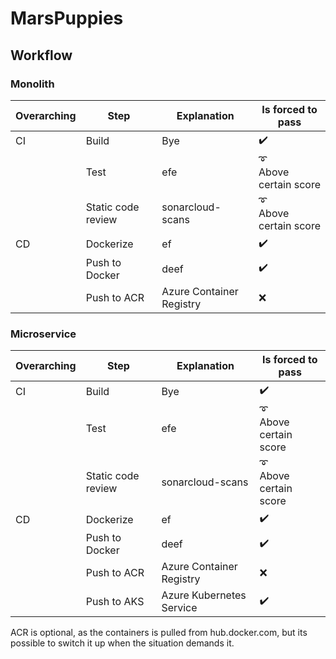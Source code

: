 # MarsPuppies

## Workflow

### Monolith

| Overarching |Step     |Explanation     |Is forced to pass     |
|----------------|---------------|--------------|--|
|CI| Build| Bye|:heavy_check_mark:|
||Test| efe |:curly_loop: <br /> Above certain score|
||Static code review|sonarcloud-scans|:curly_loop: <br /> Above certain score|
|CD| Dockerize | ef|:heavy_check_mark:|
|| Push to Docker| deef|:heavy_check_mark:|
||Push to ACR| Azure Container Registry|:x:|


### Microservice
| Overarching |Step     |Explanation     |Is forced to pass     |
|----------------|---------------|--------------|--|
|CI| Build| Bye|:heavy_check_mark:|
||Test| efe |:curly_loop: <br /> Above certain score|
||Static code review|sonarcloud-scans|:curly_loop: <br /> Above certain score|
|CD| Dockerize | ef|:heavy_check_mark:|
|| Push to Docker| deef|:heavy_check_mark:|
||Push to ACR| Azure Container Registry|:x:|
||Push to AKS | Azure Kubernetes Service|:heavy_check_mark:|

ACR is optional, as the containers is pulled from hub.docker.com, but its possible to switch it up when the situation demands it.



